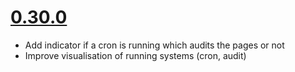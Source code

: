 # [0.30.0](https://github.com/faebeee/lighthouse-inspector/pull/20)

- Add indicator if a cron is running which audits the
pages or not
- Improve visualisation of running systems (cron, audit)
